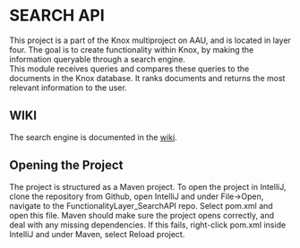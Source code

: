 # SEARCH API
This project is a part of the Knox multiproject on AAU, and is located in layer four. The goal is to create functionality within Knox, by making the information queryable through a search engine.  
This module receives queries and compares these queries to the documents in the Knox database. It ranks documents and returns the most relevant information to the user. 

## WIKI
The search engine is documented in the [wiki](https://wiki.knox.cs.aau.dk/Search-engine/GruppeG).

## Opening the Project
The project is structured as a Maven project. To open the project in IntelliJ, clone the repository from Github, open IntelliJ and under File->Open, navigate to the FunctionalityLayer_SearchAPI repo. Select pom.xml and open this file. Maven should make sure the project opens correctly, and deal with any missing dependencies. If this fails, right-click pom.xml inside IntelliJ and under Maven, select Reload project.
